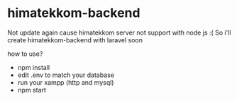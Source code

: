 # himatekkom-backend

Not update again cause himatekkom server not support with node js :(
So i'll create himatekkom-backend with laravel soon

how to use?
- npm install
- edit .env to match your database
- run your xampp (http and mysql)
- npm start

